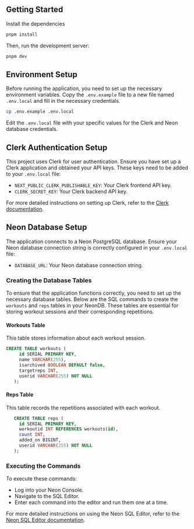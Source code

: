 ## Getting Started

Install the dependencies

```bash
pnpm install
```

Then, run the development server:

```bash
pnpm dev
```

## Environment Setup

Before running the application, you need to set up the necessary environment variables. Copy the `.env.example` file to a new file named `.env.local` and fill in the necessary credentials.

```bash
cp .env.example .env.local
```


Edit the `.env.local` file with your specific values for the Clerk and Neon database credentials.

## Clerk Authentication Setup

This project uses Clerk for user authentication. Ensure you have set up a Clerk application and obtained your API keys. These keys need to be added to your `.env.local` file:

- `NEXT_PUBLIC_CLERK_PUBLISHABLE_KEY`: Your Clerk frontend API key.
- `CLERK_SECRET_KEY`: Your Clerk backend API key.

For more detailed instructions on setting up Clerk, refer to the [Clerk documentation](https://clerk.com/docs).

## Neon Database Setup

The application connects to a Neon PostgreSQL database. Ensure your Neon database connection string is correctly configured in your `.env.local` file:

- `DATABASE_URL`: Your Neon database connection string.

### Creating the Database Tables

To ensure that the application functions correctly, you need to set up the necessary database tables. Below are the SQL commands to create the `workouts` and `reps` tables in your NeonDB. These tables are essential for storing workout sessions and their corresponding repetitions.

#### Workouts Table

This table stores information about each workout session.

```sql   
CREATE TABLE workouts (
     id SERIAL PRIMARY KEY,
     name VARCHAR(255),
     isarchived BOOLEAN DEFAULT false,
     targetreps INT,
     userid VARCHAR(255) NOT NULL
   );
```


#### Reps Table

This table records the repetitions associated with each workout.

```sql
   CREATE TABLE reps (
     id SERIAL PRIMARY KEY,
     workoutid INT REFERENCES workouts(id),
     count INT,
     added_on BIGINT,
     userid VARCHAR(255) NOT NULL
   );
```


### Executing the Commands

To execute these commands:

- Log into your Neon Console.
- Navigate to the SQL Editor.
- Enter each command into the editor and run them one at a time.

For more detailed instructions on using the Neon SQL Editor, refer to the [Neon SQL Editor documentation](https://neon.tech/docs/get-started-with-neon/query-with-neon-sql-editor).
